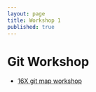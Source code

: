 ```yaml
---
layout: page
title: Workshop 1
published: true
---
```


# Git Workshop

* [16X git map workshop](https://github.com/dartmouth-cs52/16X-git-map)

